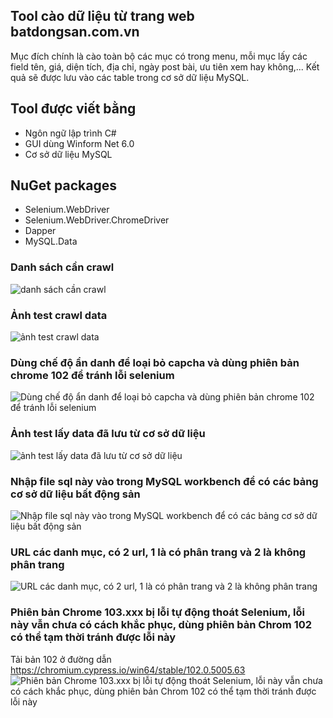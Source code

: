 ## Tool cào dữ liệu từ trang web batdongsan.com.vn
Mục đích chính là cào toàn bộ các mục có trong menu, mỗi mục lấy các field tên, giá, diện tích, địa chỉ, ngày post bài, ưu tiên xem hay không,...
Kết quả sẽ được lưu vào các table trong cơ sở dữ liệu MySQL.
## Tool được viết bằng 
- Ngôn ngữ lập trình C#
- GUI dùng Winform Net 6.0
- Cơ sở dữ liệu MySQL
## NuGet packages
- Selenium.WebDriver
- Selenium.WebDriver.ChromeDriver
- Dapper
- MySQL.Data
### Danh sách cần crawl
![danh sách cần crawl](/Images/1.png)
### Ảnh test crawl data
![ảnh test crawl data](/Images/2.png)
### Dùng chế độ ẩn danh để loại bỏ capcha và dùng phiên bản chrome 102 để tránh lỗi selenium
![Dùng chế độ ẩn danh để loại bỏ capcha và dùng phiên bản chrome 102 để tránh lỗi selenium](/Images/7.png)
### Ảnh test lấy data đã lưu từ cơ sở dữ liệu
![ảnh test lấy data đã lưu từ cơ sở dữ liệu](/Images/3.png)
### Nhập file sql này vào trong MySQL workbench để có các bảng cơ sở dữ liệu bất động sản
![Nhập file sql này vào trong MySQL workbench để có các bảng cơ sở dữ liệu bất động sản](/Images/4.png)
### URL các danh mục, có 2 url, 1 là có phân trang và 2 là không phân trang
![URL các danh mục, có 2 url, 1 là có phân trang và 2 là không phân trang](/Images/5.png)
### Phiên bản Chrome 103.xxx bị lỗi tự động thoát Selenium, lỗi này vẫn chưa có cách khắc phục, dùng phiên bản Chrom 102 có thể tạm thời tránh được lỗi này
Tải bản 102 ở đường dẫn 
https://chromium.cypress.io/win64/stable/102.0.5005.63
![Phiên bản Chrome 103.xxx bị lỗi tự động thoát Selenium, lỗi này vẫn chưa có cách khắc phục, dùng phiên bản Chrom 102 có thể tạm thời tránh được lỗi này](/Images/6.png)
